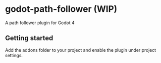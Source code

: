 # godot-path-follower (WIP)
A path follower plugin for Godot 4

## Getting started
Add the addons folder to your project and enable the plugin under project settings.